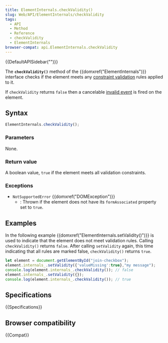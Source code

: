 ```yaml
---
title: ElementInternals.checkValidity()
slug: Web/API/ElementInternals/checkValidity
tags:
  - API
  - Method
  - Reference
  - checkValidity
  - ElementInternals
browser-compat: api.ElementInternals.checkValidity
---
```

{{DefaultAPISidebar("")}}

The **`checkValidity()`** method of the {{domxref("ElementInternals")}} interface checks if the element meets any [constraint validation](/en-US/docs/Web/Guide/HTML/Constraint_validation) rules applied to it.

If `checkValidity` returns `false` then a cancelable [invalid event](/en-US/docs/Web/API/HTMLInputElement/invalid_event) is fired on the element.

## Syntax

```js
ElementInternals.checkValidity();
```

### Parameters

None.

### Return value

A boolean value, `true` if the element meets all validation constraints.

### Exceptions

- `NotSupportedError` {{domxref("DOMException")}}
  - : Thrown if the element does not have its `formAssociated` property set to `true`.

## Examples

In the following example {{domxref("ElementInternals.setValidity()")}} is used to indicate that the element does not meet validation rules. Calling `checkValidity()` returns `false`. After calling `setValidity` again, this time indicating that all rules are marked false, `checkValidity()` returns `true`.

```js
let element = document.getElementById("join-checkbox");
element.internals_.setValidity({'valueMissing':true},"my message");
console.log(element.internals_.checkValidity()); // false
element.internals_.setValidity({});
console.log(element.internals_.checkValidity()); // true
```

## Specifications

{{Specifications}}

## Browser compatibility

{{Compat}}
